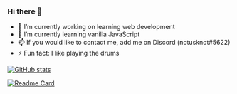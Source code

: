 ### Hi there 👋


- 🔭 I’m currently working on learning web development
- 🌱 I’m currently learning vanilla JavaScript
- 📫 If you would like to contact me, add me on Discord (notusknot#5622)
- ⚡ Fun fact: I like playing the drums

[![GitHub stats](https://github-readme-stats.vercel.app/api?username=notusknot&show_icons=true)](https://github.com/anuraghazra/github-readme-stats)

[![Readme Card](https://github-readme-stats.vercel.app/api/pin/?username=notusknot&repo=opuntia)](https://github.com/anuraghazra/github-readme-stats)
